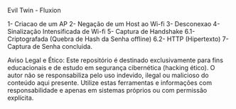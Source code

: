 Evil Twin - Fluxion


1- Criacao de um AP
2- Negação de um Host ao Wi-fi 
3- Desconexao
4- Sinalização Intensificada de Wi-fi
5- Captura de Handshake
6.1- Criptografada (Quebra de Hash da Senha offline)
6.2- HTTP (Hipertexto)
7- Captura de Senha concluida.

Aviso Legal e Ético: Este repositório é destinado exclusivamente para fins educacionais e de estudo em segurança cibernética (hacking ético). O autor não se responsabiliza pelo uso indevido, ilegal ou malicioso do conteúdo aqui presente. Utilize estas ferramentas e informações com responsabilidade e apenas em sistemas próprios ou com permissão explícita.
